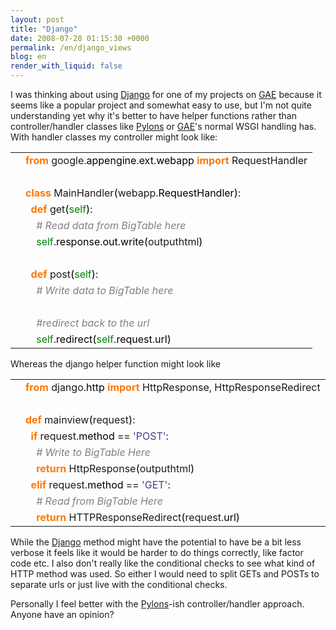 ```yaml
---
layout: post
title: "Django"
date: 2008-07-28 01:15:30 +0000
permalink: /en/django_views
blog: en
render_with_liquid: false
---
```


<p>I was thinking about using <a href="http://www.djangoproject.com/" title="Django">Django</a> for one of my projects on <a href="http://code.google.com/appengine/" title="Google App Engine">GAE</a> because it seems like a popular project and somewhat easy to use, but I'm not quite understanding yet why it's better to have helper functions rather than controller/handler classes like <a href="http://pylonshq.com/" title="Pylons">Pylons</a> or <a href="http://code.google.com/appengine/" title="Google App Engine">GAE</a>'s normal WSGI handling has. With handler classes my controller might look like:</p>

<div class="codeblock amc_python amc_short"><table><tr class="amc_code_odd"><td class="amc_line"><div class="amc1"></div></td><td><span style="color: #ff7700;font-weight:bold;">from</span> google.<span style="color: black;">appengine</span>.<span style="color: black;">ext</span>.<span style="color: black;">webapp</span> <span style="color: #ff7700;font-weight:bold;">import</span> RequestHandler<br /></td></tr><tr class="amc_code_even"><td class="amc_line"><div class="amc2"></div></td><td><br /></td></tr><tr class="amc_code_odd"><td class="amc_line"><div class="amc3"></div></td><td><span style="color: #ff7700;font-weight:bold;">class</span> MainHandler<span style="color: black;">&#40;</span>webapp.<span style="color: black;">RequestHandler</span><span style="color: black;">&#41;</span>:<br /></td></tr><tr class="amc_code_even"><td class="amc_line"><div class="amc4"></div></td><td>&nbsp; <span style="color: #ff7700;font-weight:bold;">def</span> get<span style="color: black;">&#40;</span><span style="color: #008000;">self</span><span style="color: black;">&#41;</span>:<br /></td></tr><tr class="amc_code_odd"><td class="amc_line"><div class="amc5"></div></td><td>&nbsp; &nbsp; <span style="color: #808080; font-style: italic;"># Read data from BigTable here</span><br /></td></tr><tr class="amc_code_even"><td class="amc_line"><div class="amc6"></div></td><td>&nbsp; &nbsp; <span style="color: #008000;">self</span>.<span style="color: black;">response</span>.<span style="color: black;">out</span>.<span style="color: black;">write</span><span style="color: black;">&#40;</span>outputhtml<span style="color: black;">&#41;</span><br /></td></tr><tr class="amc_code_odd"><td class="amc_line"><div class="amc7"></div></td><td><br /></td></tr><tr class="amc_code_even"><td class="amc_line"><div class="amc8"></div></td><td>&nbsp; <span style="color: #ff7700;font-weight:bold;">def</span> post<span style="color: black;">&#40;</span><span style="color: #008000;">self</span><span style="color: black;">&#41;</span>:<br /></td></tr><tr class="amc_code_odd"><td class="amc_line"><div class="amc9"></div></td><td>&nbsp; &nbsp; <span style="color: #808080; font-style: italic;"># Write data to BigTable here</span><br /></td></tr><tr class="amc_code_even"><td class="amc_line"><div class="amc0"><div class="amc1"></div></div></td><td><br /></td></tr><tr class="amc_code_odd"><td class="amc_line"><div class="amc1"><div class="amc1"></div></div></td><td>&nbsp; &nbsp; <span style="color: #808080; font-style: italic;">#redirect back to the url</span><br /></td></tr><tr class="amc_code_even"><td class="amc_line"><div class="amc2"><div class="amc1"></div></div></td><td>&nbsp; &nbsp; <span style="color: #008000;">self</span>.<span style="color: black;">redirect</span><span style="color: black;">&#40;</span><span style="color: #008000;">self</span>.<span style="color: black;">request</span>.<span style="color: black;">url</span><span style="color: black;">&#41;</span></td></tr></table></div>

<p>Whereas the django helper function might look like</p>

<div class="codeblock amc_python amc_short"><table><tr class="amc_code_odd"><td class="amc_line"><div class="amc1"></div></td><td><span style="color: #ff7700;font-weight:bold;">from</span> django.<span style="color: black;">http</span> <span style="color: #ff7700;font-weight:bold;">import</span> HttpResponse, HttpResponseRedirect<br /></td></tr><tr class="amc_code_even"><td class="amc_line"><div class="amc2"></div></td><td><br /></td></tr><tr class="amc_code_odd"><td class="amc_line"><div class="amc3"></div></td><td><span style="color: #ff7700;font-weight:bold;">def</span> mainview<span style="color: black;">&#40;</span>request<span style="color: black;">&#41;</span>:<br /></td></tr><tr class="amc_code_even"><td class="amc_line"><div class="amc4"></div></td><td>&nbsp; <span style="color: #ff7700;font-weight:bold;">if</span> request.<span style="color: black;">method</span> == <span style="color: #483d8b;">'POST'</span>:<br /></td></tr><tr class="amc_code_odd"><td class="amc_line"><div class="amc5"></div></td><td>&nbsp; &nbsp; <span style="color: #808080; font-style: italic;"># Write to BigTable Here</span><br /></td></tr><tr class="amc_code_even"><td class="amc_line"><div class="amc6"></div></td><td>&nbsp; &nbsp; <span style="color: #ff7700;font-weight:bold;">return</span> HttpResponse<span style="color: black;">&#40;</span>outputhtml<span style="color: black;">&#41;</span><br /></td></tr><tr class="amc_code_odd"><td class="amc_line"><div class="amc7"></div></td><td>&nbsp; <span style="color: #ff7700;font-weight:bold;">elif</span> request.<span style="color: black;">method</span> == <span style="color: #483d8b;">'GET'</span>:<br /></td></tr><tr class="amc_code_even"><td class="amc_line"><div class="amc8"></div></td><td>&nbsp; &nbsp; <span style="color: #808080; font-style: italic;"># Read from BigTable Here</span><br /></td></tr><tr class="amc_code_odd"><td class="amc_line"><div class="amc9"></div></td><td>&nbsp; &nbsp; <span style="color: #ff7700;font-weight:bold;">return</span> HTTPResponseRedirect<span style="color: black;">&#40;</span>request.<span style="color: black;">url</span><span style="color: black;">&#41;</span></td></tr></table></div>

<p>While the <a href="http://www.djangoproject.com/" title="Django">Django</a> method might have the potential to have be a bit less verbose it feels like it would be harder to do things correctly, like factor code etc. I also don't really like the conditional checks to see what kind of HTTP method was used. So either I would need to split GETs and POSTs to separate urls or just live with the conditional checks.</p>

<p>Personally I feel better with the <a href="http://pylonshq.com/" title="Pylons">Pylons</a>-ish controller/handler approach. Anyone have an opinion?</p>